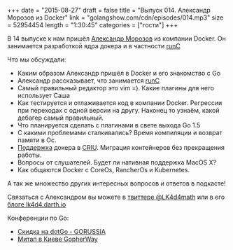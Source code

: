 +++
date = "2015-08-27"
draft = false
title = "Выпуск 014. Александр Морозов из Docker"
link = "golangshow.com/cdn/episodes/014.mp3"
size = 52954454
length = "1:30:45"
categories = ["гости"]
+++

В 14 выпуске к нам пришёл [Александр Морозов](https://twitter.com/LK4D4math) из компании Docker. Он занимается разработкой ядра докера и в частности [runC](https://github.com/opencontainers/runc)

Что мы обсуждали:

* Каким образом Александр пришёл в Docker и его знакомство с Go
* Александр рассказывает, что занимается [runC](https://github.com/opencontainers/runc)
* Самый правильный редактор это vim =). Какие плагины для него использует Саша
* Как тестируется и отлаживается код в компании Docker. Регрессии при переходах с одной версии на другу. Наконец то узнаём, какой дебагер самый правильный.
* Что планируется сделать с плагинами в свете выхода Go 1.5
* С какими проблемами сталкивались? Время компиляции и возврат памяти в Ос.
* [Поддержка](https://github.com/docker/docker/pull/13602) докера в [CRIU](http://criu.org/Main_Page). Миграция контейнеров без прекращения работы.
* Вопросы от слушателей. Будет ли нативная поддержка MacOS X?
* Как общаются Docker с CoreOs, RancherOs и Kubernetes.

А так же множество других интересных вопросов и ответов в подкасте!

Связаться с Александром вы можете в [твиттере @LK4d4math](https://twitter.com/LK4D4math) или в его [блоге lk4d4.darth.io](http://lk4d4.darth.io)


Конференции по Go:

* [Скидка на dotGo - GORUSSIA](https://dotgo2015.eventbrite.com/?discount=GORUSSIA)
* [Митап в Киеве GopherWay](http://gopherway.com)


